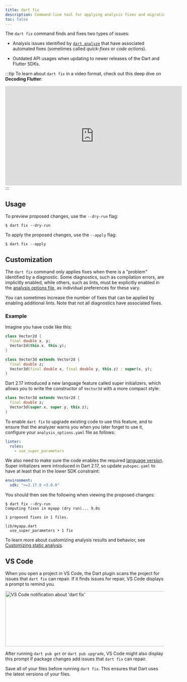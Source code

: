 ```yaml
---
title: dart fix
description: Command-line tool for applying analysis fixes and migrating API usages.
toc: false
---
```


The `dart fix` command
finds and fixes two types of issues:

* Analysis issues identified by [`dart analyze`][]
  that have associated automated fixes
  (sometimes called _quick-fixes_ or _code actions_).

* Outdated API usages when updating to
  newer releases of the Dart and Flutter SDKs.

:::tip
To learn about `dart fix` in a video format,
check out this deep dive on **Decoding Flutter**:

<iframe width="560" height="315" 
src="https://www.youtube.com/embed/OBIuSrg_Quo" title="Using 'dart fix' YouTube video" 
frameborder="0" 
allow="accelerometer; autoplay; clipboard-write; encrypted-media; gyroscope; picture-in-picture; web-share"
allowfullscreen></iframe>
:::

## Usage

To preview proposed changes, use the `--dry-run` flag:

```console
$ dart fix --dry-run
```

To apply the proposed changes, use the `--apply` flag:

```console
$ dart fix --apply
```

## Customization

The `dart fix` command only applies fixes 
when there is a "problem" identified by a diagnostic. 
Some diagnostics, such as compilation errors, are implicitly enabled,
while others, such as lints, must be explicitly enabled 
in the [analysis options file](/tools/analysis),
as individual preferences for these vary.

You can sometimes increase the number of fixes that can be applied
by enabling additional lints. 
Note that not all diagnostics have associated fixes.

### Example

Imagine you have code like this:

```dart
class Vector2d {
  final double x, y;
  Vector2d(this.x, this.y);
}

class Vector3d extends Vector2d {
  final double z;
  Vector3d(final double x, final double y, this.z) : super(x, y);
}
```

Dart 2.17 introduced a new language feature called super initializers, 
which allows you to write the constructor of `Vector3d`
with a more compact style:

```dart
class Vector3d extends Vector2d {
  final double z;
  Vector3d(super.x, super.y, this.z);
}
```

To enable `dart fix` to upgrade existing code to use this feature,
and to ensure that the analyzer warns you when you later forget to use it,
configure your `analysis_options.yaml` file as follows:

```yaml
linter:
  rules:
    - use_super_parameters
```

We also need to make sure the code enables the required [language version][].
Super initializers were introduced in Dart 2.17,
so update `pubspec.yaml` to have at least that
in the lower SDK constraint:

```yaml
environment:
  sdk: ">=2.17.0 <3.0.0"
```

You should then see the following when viewing the proposed changes:

```console
$ dart fix --dry-run
Computing fixes in myapp (dry run)... 9.0s

1 proposed fixes in 1 files.

lib/myapp.dart
  use_super_parameters • 1 fix
```

To learn more about customizing analysis results and behavior,
see [Customizing static analysis](/tools/analysis).

[`dart analyze`]: /tools/dart-analyze
[language version]: /guides/language/evolution#language-versioning

## VS Code

When you open a project in VS Code,
the Dart plugin scans the project for issues that `dart fix` can repair.
If it finds issues for repair, VS Code displays a prompt to remind you.

<img src="/assets/img/tools/vscode/dart_fix_notification.png" width="550" height="175" alt="VS Code notification about 'dart fix'">

After running `dart pub get` or `dart pub upgrade`,
VS Code might also display this prompt if package changes
add issues that `dart fix` can repair.

Save all of your files before running `dart fix`.
This ensures that Dart uses the latest versions of your files.
